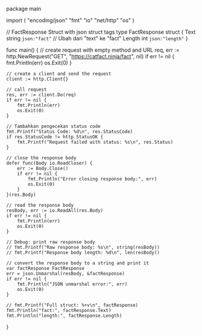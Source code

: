 package main

import (
	"encoding/json"
	"fmt"
	"io"
	"net/http"
	"os"
)

// FactResponse Struct with json struct tags
type FactResponse struct {
	Text   string `json:"fact"` // Ubah dari "text" ke "fact"
	Length int    `json:"length"`
}

func main() {
	// create request with empty method and URL
	req, err := http.NewRequest("GET", "https://catfact.ninja/fact", nil)
	if err != nil {
		fmt.Println(err)
		os.Exit(0)
	}

	// create a client and send the request
	client := http.Client{}

	// call request
	res, err := client.Do(req)
	if err != nil {
		fmt.Println(err)
		os.Exit(0)
	}

	// Tambahkan pengecekan status code
	fmt.Printf("Status Code: %d\n", res.StatusCode)
	if res.StatusCode != http.StatusOK {
		fmt.Printf("Request failed with status: %s\n", res.Status)
	}

	// close the response body
	defer func(Body io.ReadCloser) {
		err := Body.Close()
		if err != nil {
			fmt.Println("Error closing response body:", err)
			os.Exit(0)
		}
	}(res.Body)

	// read the response body
	resBody, err := io.ReadAll(res.Body)
	if err != nil {
		fmt.Println(err)
		os.Exit(0)
	}

	// Debug: print raw response body
	// fmt.Printf("Raw response body: %s\n", string(resBody))
	// fmt.Printf("Response body length: %d\n", len(resBody))

	// convert the response body to a string and print it
	var factResponse FactResponse
	err = json.Unmarshal(resBody, &factResponse)
	if err != nil {
		fmt.Println("JSON unmarshal error:", err)
		os.Exit(0)
	}

	// fmt.Printf("Full struct: %+v\n", factResponse)
	fmt.Println("fact:", factResponse.Text)
	fmt.Println("length:", factResponse.Length)

}
